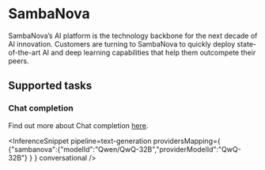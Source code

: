 # SambaNova

SambaNova’s AI platform is the technology backbone for the next decade of AI innovation. Customers are turning to SambaNova to quickly deploy state-of-the-art AI and deep learning capabilities that help them outcompete their peers.

## Supported tasks

### Chat completion

Find out more about Chat completion [here](../tasks/chat-completion.md).

<InferenceSnippet
    pipeline=text-generation
    providersMapping={ {"sambanova":{"modelId":"Qwen/QwQ-32B","providerModelId":"QwQ-32B"} } }
    conversational
/>

